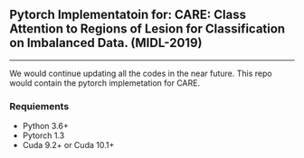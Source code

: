 ## Pytorch Implementatoin for: CARE: Class Attention to Regions of Lesion for Classification on Imbalanced Data. (MIDL-2019)
***

We would continue updating all the codes in the near future.
This repo would contain the pytorch implemetation for CARE. 

### Requiements
* Python 3.6+
* Pytorch 1.3
* Cuda 9.2+ or Cuda 10.1+
